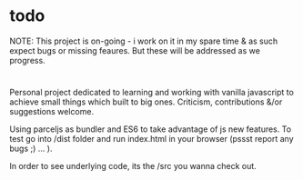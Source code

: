 # todo
NOTE: This project is on-going - i work on it in my spare time & as such expect bugs or missing feaures. But these will be addressed as we progress.
# 

Personal project dedicated to learning and working with vanilla javascript to achieve small things which built to big ones. Criticism, contributions &/or suggestions welcome. 

Using parceljs as bundler and ES6 to take advantage of js new features. To test go into /dist folder and run index.html in your browser (pssst report any bugs ;) ... ). 

In order to see underlying code, its the /src you wanna check out.
